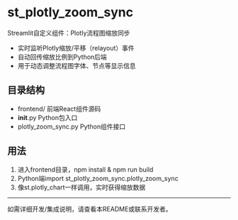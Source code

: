 # st_plotly_zoom_sync

Streamlit自定义组件：Plotly流程图缩放同步

- 实时监听Plotly缩放/平移（relayout）事件
- 自动回传缩放比例到Python后端
- 用于动态调整流程图字体、节点等显示信息

## 目录结构
- frontend/  前端React组件源码
- __init__.py  Python包入口
- plotly_zoom_sync.py  Python组件接口

## 用法
1. 进入frontend目录，npm install & npm run build
2. Python端import st_plotly_zoom_sync.plotly_zoom_sync
3. 像st.plotly_chart一样调用，实时获得缩放数据

---
如需详细开发/集成说明，请查看本README或联系开发者。
